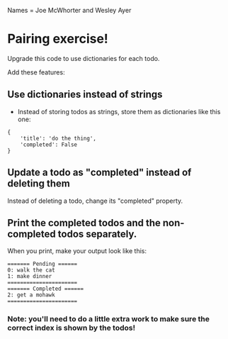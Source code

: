 Names = Joe McWhorter and Wesley Ayer

# Pairing exercise!

Upgrade this code to use dictionaries for each todo.

Add these features:

## Use dictionaries instead of strings

- Instead of storing todos as strings, store them as dictionaries like this one:

```
{
    'title': 'do the thing',
    'completed': False
}
```

## Update a todo as "completed" instead of deleting them

Instead of deleting a todo, change its "completed" property.

## Print the completed todos and the non-completed todos separately.

When you print, make your output look like this:

```
======= Pending ======
0: walk the cat
1: make dinner
======================
======= Completed ======
2: get a mohawk
======================
```

### Note: you'll need to do a little extra work to make sure the correct index is shown by the todos!